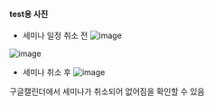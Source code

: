 
#### test용 사진
- 세미나 일정 취소 전
![image](https://github.com/jii1n/opensource_project/assets/170122957/8a82e92c-b2a6-46e2-b3f7-3900262e581b)

![image](https://github.com/jii1n/opensource_project/assets/170122957/9b41983f-a39d-402c-bcf5-841788e37646)

- 세미나 취소 후
![image](https://github.com/jii1n/opensource_project/assets/170122957/dd65ce4a-cf40-4fa4-9532-a0a54f19b691)

구글캘린더에서 세미나가 취소되어 없어짐을 확인할 수 있음 
